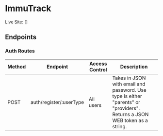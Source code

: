 # ImmuTrack

Live Site: []

## Endpoints

### Auth Routes

| Method | Endpoint                | Access Control | Description                                                                                                               |
| ------ | ----------------------- | -------------- | ------------------------------------------------------------------------------------------------------------------------- |
| POST   | auth/register/:userType | All users      | Takes in JSON with email and password. Use type is either "parents" or "providers". Returns a JSON WEB token as a string. |
